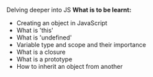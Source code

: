 Delving deeper into JS
**What is to be learnt:**
- Creating an object in JavaScript
- What is 'this'
- What is 'undefined'
- Variable type and scope and their importance
- What is a closure
- What is a prototype
- How to inherit an object from another
